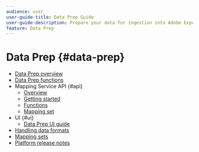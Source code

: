 ```yaml
---
audience: user
user-guide-title: Data Prep Guide
user-guide-description: Prepare your data for ingestion into Adobe Experience Platform.
feature: Data Prep
---
```


# Data Prep {#data-prep}

- [Data Prep overview](home.md)
- [Data Prep functions](functions.md)
- Mapping Service API {#api}
  - [Overview](./api/overview.md)
  - [Getting started](./api/getting-started.md)
  - [Functions](./api/functions.md)
  - [Mapping set](./api/mapping-set.md)
- UI {#ui}
  - [Data Prep UI guide](./ui/mapping.md)
- [Handling data formats](./data-handling.md)
- [Mapping sets](mapping-set.md)
- [Platform release notes](https://www.adobe.com/go/platform-release-notes-en)

